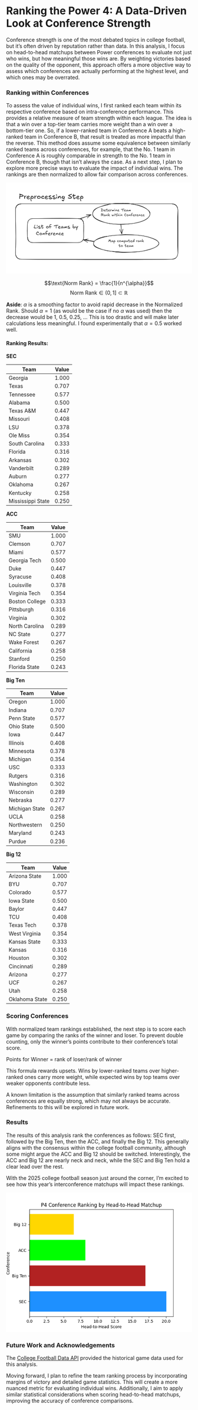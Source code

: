 # Ranking the Power 4: A Data-Driven Look at Conference Strength

Conference strength is one of the most debated topics in college football, but it’s often driven by reputation rather than data. In this analysis, I focus on head-to-head matchups between Power conferences to evaluate not just who wins, but how meaningful those wins are. By weighting victories based on the quality of the opponent, this approach offers a more objective way to assess which conferences are actually performing at the highest level, and which ones may be overrated.

### Ranking within Conferences

To assess the value of individual wins, I first ranked each team within its respective conference based on intra-conference performance. This provides a relative measure of team strength within each league. The idea is that a win over a top-tier team carries more weight than a win over a bottom-tier one. So, if a lower-ranked team in Conference A beats a high-ranked team in Conference B, that result is treated as more impactful than the reverse. This method does assume some equivalence between similarly ranked teams across conferences, for example, that the No. 1 team in Conference A is roughly comparable in strength to the No. 1 team in Conference B, though that isn’t always the case. As a next step, I plan to explore more precise ways to evaluate the impact of individual wins. The rankings are then normalized to allow fair comparison across conferences.

![preprocessing step image](https://github.com/tactless2004/best_conference/blob/main/docs/Preprocessing%20Step.png)

$$\text{Norm Rank} = \frac{1}{n^{\alpha}}$$
$$\text{Norm Rank} \in (0,1] \subset \mathbb{R}$$

**Aside**: $\alpha$ is a smoothing factor to avoid rapid decrease in the Normalized Rank. Should $\alpha = 1$ (as would be the case if no $\alpha$ was used) then the decrease would be 1, 0.5, 0.25, ... This is too drastic and will make later calculations less meaningful. I found experimentally that $\alpha = 0.5$ worked well.

#### Ranking Results:

**SEC**

| Team               | Value   |
|--------------------|---------|
| Georgia            | 1.000   |
| Texas              | 0.707   |
| Tennessee          | 0.577   |
| Alabama            | 0.500   |
| Texas A&M          | 0.447   |
| Missouri           | 0.408   |
| LSU                | 0.378   |
| Ole Miss           | 0.354   |
| South Carolina     | 0.333   |
| Florida            | 0.316   |
| Arkansas           | 0.302   |
| Vanderbilt         | 0.289   |
| Auburn             | 0.277   |
| Oklahoma           | 0.267   |
| Kentucky           | 0.258   |
| Mississippi State  | 0.250   |

**ACC**

| Team           | Value |
| -------------- | ----- |
| SMU            | 1.000 |
| Clemson        | 0.707 |
| Miami          | 0.577 |
| Georgia Tech   | 0.500 |
| Duke           | 0.447 |
| Syracuse       | 0.408 |
| Louisville     | 0.378 |
| Virginia Tech  | 0.354 |
| Boston College | 0.333 |
| Pittsburgh     | 0.316 |
| Virginia       | 0.302 |
| North Carolina | 0.289 |
| NC State       | 0.277 |
| Wake Forest    | 0.267 |
| California     | 0.258 |
| Stanford       | 0.250 |
| Florida State  | 0.243 |

**Big Ten**

| Team             | Value   |
|------------------|---------|
| Oregon           | 1.000   |
| Indiana          | 0.707   |
| Penn State       | 0.577   |
| Ohio State       | 0.500   |
| Iowa             | 0.447   |
| Illinois         | 0.408   |
| Minnesota        | 0.378   |
| Michigan         | 0.354   |
| USC              | 0.333   |
| Rutgers          | 0.316   |
| Washington       | 0.302   |
| Wisconsin        | 0.289   |
| Nebraska         | 0.277   |
| Michigan State   | 0.267   |
| UCLA             | 0.258   |
| Northwestern     | 0.250   |
| Maryland         | 0.243   |
| Purdue           | 0.236   |

**Big 12**

| Team             | Value   |
|------------------|---------|
| Arizona State    | 1.000   |
| BYU              | 0.707   |
| Colorado         | 0.577   |
| Iowa State       | 0.500   |
| Baylor           | 0.447   |
| TCU              | 0.408   |
| Texas Tech       | 0.378   |
| West Virginia    | 0.354   |
| Kansas State     | 0.333   |
| Kansas           | 0.316   |
| Houston          | 0.302   |
| Cincinnati       | 0.289   |
| Arizona          | 0.277   |
| UCF              | 0.267   |
| Utah             | 0.258   |
| Oklahoma State   | 0.250   |

### Scoring Conferences

With normalized team rankings established, the next step is to score each game by comparing the ranks of the winner and loser. To prevent double counting, only the winner’s points contribute to their conference’s total score.

Points for Winner = rank of loser/rank of winner

This formula rewards upsets. Wins by lower-ranked teams over higher-ranked ones carry more weight, while expected wins by top teams over weaker opponents contribute less.

A known limitation is the assumption that similarly ranked teams across conferences are equally strong, which may not always be accurate. Refinements to this will be explored in future work.

### Results

The results of this analysis rank the conferences as follows: SEC first, followed by the Big Ten, then the ACC, and finally the Big 12. This generally aligns with the consensus within the college football community, although some might argue the ACC and Big 12 should be switched. Interestingly, the ACC and Big 12 are nearly neck and neck, while the SEC and Big Ten hold a clear lead over the rest.

With the 2025 college football season just around the corner, I’m excited to see how this year’s interconference matchups will impact these rankings.

![final results image](https://github.com/tactless2004/best_conference/blob/main/docs/Final%20Results%20Plot.png)
### Future Work and Acknowledgements

The [College Football Data API](https://collegefootballdata.com/) provided the historical game data used for this analysis.

Moving forward, I plan to refine the team ranking process by incorporating margins of victory and detailed game statistics. This will create a more nuanced metric for evaluating individual wins. Additionally, I aim to apply similar statistical considerations when scoring head-to-head matchups, improving the accuracy of conference comparisons.
